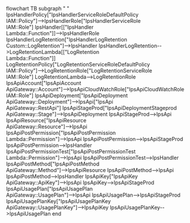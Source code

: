 flowchart TB
    subgraph " "
        IpsHandlerPolicy["IpsHandlerServiceRoleDefaultPolicy<br/>IAM::Policy"]-->IpsHandlerRole["IpsHandlerServiceRole<br/>IAM::Role"]
        IpsHandler[["IpsHandler<br/>Lambda::Function"]]-->IpsHandlerRole
        IpsHandlerLogRetention["IpsHandlerLogRetention<br/>Custom::LogRetention"]-->IpsHandler
        IpsHandlerLogRetention-->LogRetentionLambda[["LogRetention<br/>Lambda::Function"]]
        LogRetentionPolicy["LogRetentionServiceRoleDefaultPolicy<br/>IAM::Policy"]-->LogRetentionRole["LogRetentionServiceRole<br/>IAM::Role"]
        LogRetentionLambda-->LogRetentionRole
        IpsApiAccount["IpsApiAccount<br/>ApiGateway::Account"]-->IpsApiCloudWatchRole["IpsApiCloudWatchRole<br/>IAM::Role"]
        IpsApiDeployment["IpsApiDeployment<br/>ApiGateway::Deployment"]-->IpsApi["IpsApi<br/>ApiGateway::RestApi"]
        IpsApiStageProd["IpsApiDeploymentStageprod<br/>ApiGateway::Stage"]-->IpsApiDeployment
        IpsApiStageProd-->IpsApi
        IpsApiResource["IpsApiResource<br/>ApiGateway::Resource"]-->IpsApi
        IpsApiPostPermission["IpsApiPostPermission<br/>Lambda::Permission"]-->IpsApi
        IpsApiPostPermission-->IpsApiStageProd
        IpsApiPostPermission-->IpsHandler
        IpsApiPostPermissionTest["IpsApiPostPermissionTest<br/>Lambda::Permission"]-->IpsApi
        IpsApiPostPermissionTest-->IpsHandler
        IpsApiPostMethod["IpsApiPostMethod<br/>ApiGateway::Method"]-->IpsApiResource
        IpsApiPostMethod-->IpsApi
        IpsApiPostMethod-->IpsHandler
        IpsApiKey["IpsApiKey<br/>ApiGateway::ApiKey"]-->IpsApi
        IpsApiKey-->IpsApiStageProd
        IpsApiUsagePlan["IpsApiUsagePlan<br/>ApiGateway::UsagePlan"]-->IpsApi
        IpsApiUsagePlan-->IpsApiStageProd
        IpsApiUsagePlanKey["IpsApiUsagePlanKey<br/>ApiGateway::UsagePlanKey"]-->IpsApiKey
        IpsApiUsagePlanKey-->IpsApiUsagePlan
    end